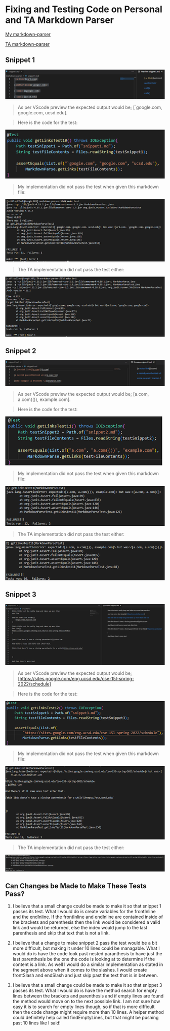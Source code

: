 # Fixing and Testing Code on Personal and TA Markdown Parser

[My markdown-parser](https://github.com/Kasey-Savage/markdown-parser)

[TA markdown-parser](https://github.com/nidhidhamnani/markdown-parser)

## Snippet 1
![Pic1](LabReport4Pic1.PNG)

>As per VScode preview the expected output would be; [`google.com, google.com, ucsd.edu].

>Here is the code for the test:

![Pic4](LabReport4Pic4.PNG)

>My implementation did not pass the test when given this markdown file:

![Pic5](LabReport4Pic5.PNG)

>The TA implementation did not pass the test either:

![Pic6](LabReport4Pic6.PNG)

## Snippet 2
![Pic2](LabReport4Pic2.PNG)

>As per VScode preview the expected output would be; [a.com, a.com(()), example.com].

>Here is the code for the test:

![Pic7](LabReport4Pic7.PNG)

>My implementation did not pass the test when given this markdown file:

![Pic8](LabReport4Pic8.PNG)

>The TA implementation did not pass the test either:

![Pic9](LabReport4Pic9.PNG)

## Snippet 3
![Pic3](LabReport4Pic3.PNG)

>As per VScode preview the expected output would be; [https://sites.google.com/eng.ucsd.edu/cse-15l-spring-2022/schedule]

>Here is the code for the test:

![Pic10](LabReport4Pic10.PNG)

>My implementation did not pass the test when given this markdown file:

![Pic11](LabReport4Pic11.PNG)

>The TA implementation did not pass the test either:

![Pic12](LabReport4Pic12.PNG)

## Can Changes be Made to Make These Tests Pass?

1. I believe that a small change could be made to make it so that snippet 1 passes its test. What I would do is create variables for the frontInline and the endInline. If the frontInline and endInline are contained inside of the brackets and parenthesis then the link would be considered a valid link and would be returned, else the index would jump to the last parenthesis and skip that text that is not a link. 

2. I believe that a change to make snippet 2 pass the test would be a bit more difficult, but making it under 10 lines could be managable. What I would do is have the code look past nested paranthesis to have just the last parenthesis be the one the code is looking at to determine if the content is a link. As well I would do a similar implementation as stated in the segment above when it comes to the slashes. I would create frontSlash and endSlash and just skip past the text that is in between. 

3. I believe that a small change could be made to make it so that snippet 3 passes its test. What I would do is have the method search for empty lines between the brackets and parenthesis and if empty lines are found the method would move on to the next possible link. I am not sure how easy it is to search for empty lines though, so if that is more difficult then the code change might require more than 10 lines. A helper method could definitely help called findEmptyLines, but that might be pushing past 10 lines like I said!